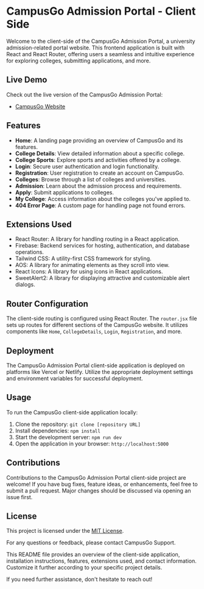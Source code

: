 # CampusGo Admission Portal - Client Side

Welcome to the client-side of the CampusGo Admission Portal, a university admission-related portal website. This frontend application is built with React and React Router, offering users a seamless and intuitive experience for exploring colleges, submitting applications, and more.

## Live Demo

Check out the live version of the CampusGo Admission Portal:
- [CampusGo Website](https://campusgo-endgame.web.app/)

## Features

- **Home**: A landing page providing an overview of CampusGo and its features.
- **College Details**: View detailed information about a specific college.
- **College Sports**: Explore sports and activities offered by a college.
- **Login**: Secure user authentication and login functionality.
- **Registration**: User registration to create an account on CampusGo.
- **Colleges**: Browse through a list of colleges and universities.
- **Admission**: Learn about the admission process and requirements.
- **Apply**: Submit applications to colleges.
- **My College**: Access information about the colleges you've applied to.
- **404 Error Page**: A custom page for handling page not found errors.

## Extensions Used

- React Router: A library for handling routing in a React application.
- Firebase: Backend services for hosting, authentication, and database operations.
- Tailwind CSS: A utility-first CSS framework for styling.
- AOS: A library for animating elements as they scroll into view.
- React Icons: A library for using icons in React applications.
- SweetAlert2: A library for displaying attractive and customizable alert dialogs.

## Router Configuration

The client-side routing is configured using React Router. The `router.jsx` file sets up routes for different sections of the CampusGo website. It utilizes components like `Home`, `CollegeDetails`, `Login`, `Registration`, and more.

## Deployment

The CampusGo Admission Portal client-side application is deployed on platforms like Vercel or Netlify. Utilize the appropriate deployment settings and environment variables for successful deployment.

## Usage

To run the CampusGo client-side application locally:

1. Clone the repository: `git clone [repository URL]`
2. Install dependencies: `npm install`
3. Start the development server: `npm run dev`
4. Open the application in your browser: `http://localhost:5000`

## Contributions

Contributions to the CampusGo Admission Portal client-side project are welcome! If you have bug fixes, feature ideas, or enhancements, feel free to submit a pull request. Major changes should be discussed via opening an issue first.

## License

This project is licensed under the [MIT License](LICENSE).

For any questions or feedback, please contact CampusGo Support.

This README file provides an overview of the client-side application, installation instructions, features, extensions used, and contact information. Customize it further according to your specific project details.

If you need further assistance, don't hesitate to reach out!
